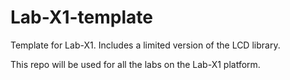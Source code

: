 # Lab-X1-template
Template for Lab-X1. Includes a limited version of the LCD library.

This repo will be used for all the labs on the Lab-X1 platform.
